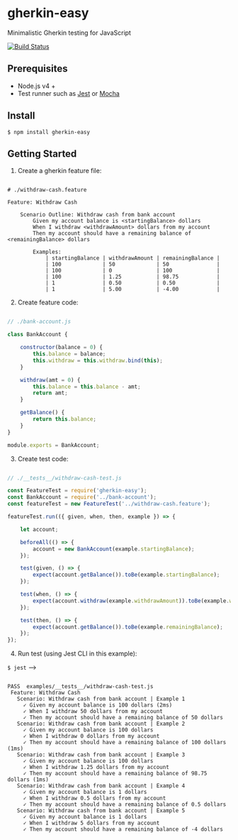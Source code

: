 # gherkin-easy

Minimalistic Gherkin testing for JavaScript

[![Build Status](https://travis-ci.org/eezing/gherkin-easy.svg?branch=master)](https://travis-ci.org/eezing/gherkin-easy)

## Prerequisites

- Node.js v4 +
- Test runner such as [Jest](https://facebook.github.io/jest) or [Mocha](https://mochajs.org)

## Install

    $ npm install gherkin-easy

## Getting Started

1. Create a gherkin feature file:

```gherkin

# ./withdraw-cash.feature

Feature: Withdraw Cash

    Scenario Outline: Withdraw cash from bank account
        Given my account balance is <startingBalance> dollars
        When I withdraw <withdrawAmount> dollars from my account
        Then my account should have a remaining balance of <remainingBalance> dollars

        Examples:
            | startingBalance | withdrawAmount | remainingBalance |
            | 100             | 50             | 50               |
            | 100             | 0              | 100              |
            | 100             | 1.25           | 98.75            |
            | 1               | 0.50           | 0.50             |
            | 1               | 5.00           | -4.00            |

```

2. Create feature code:

```javascript

// ./bank-account.js

class BankAccount {

    constructor(balance = 0) {
        this.balance = balance;
        this.withdraw = this.withdraw.bind(this);
    }

    withdraw(amt = 0) {
        this.balance = this.balance - amt;
        return amt;
    }

    getBalance() {
        return this.balance;
    }
}

module.exports = BankAccount;

```

3. Create test code:

```javascript

// ./__tests__/withdraw-cash-test.js

const FeatureTest = require('gherkin-easy');
const BankAccount = require('../bank-account');
const featureTest = new FeatureTest('../withdraw-cash.feature');

featureTest.run(({ given, when, then, example }) => {

    let account;

    beforeAll(() => {
        account = new BankAccount(example.startingBalance);
    });

    test(given, () => {
        expect(account.getBalance()).toBe(example.startingBalance);
    });

    test(when, () => {
        expect(account.withdraw(example.withdrawAmount)).toBe(example.withdrawAmount);
    });

    test(then, () => {
        expect(account.getBalance()).toBe(example.remainingBalance);
    });
});

```

4. Run test (using Jest CLI in this example):

``` $ jest ``` -->

```shell

PASS  examples/__tests__/withdraw-cash-test.js
 Feature: Withdraw Cash
   Scenario: Withdraw cash from bank account | Example 1
     ✓ Given my account balance is 100 dollars (2ms)
     ✓ When I withdraw 50 dollars from my account
     ✓ Then my account should have a remaining balance of 50 dollars
   Scenario: Withdraw cash from bank account | Example 2
     ✓ Given my account balance is 100 dollars
     ✓ When I withdraw 0 dollars from my account
     ✓ Then my account should have a remaining balance of 100 dollars (1ms)
   Scenario: Withdraw cash from bank account | Example 3
     ✓ Given my account balance is 100 dollars
     ✓ When I withdraw 1.25 dollars from my account
     ✓ Then my account should have a remaining balance of 98.75 dollars (1ms)
   Scenario: Withdraw cash from bank account | Example 4
     ✓ Given my account balance is 1 dollars
     ✓ When I withdraw 0.5 dollars from my account
     ✓ Then my account should have a remaining balance of 0.5 dollars
   Scenario: Withdraw cash from bank account | Example 5
     ✓ Given my account balance is 1 dollars
     ✓ When I withdraw 5 dollars from my account
     ✓ Then my account should have a remaining balance of -4 dollars
  ```

